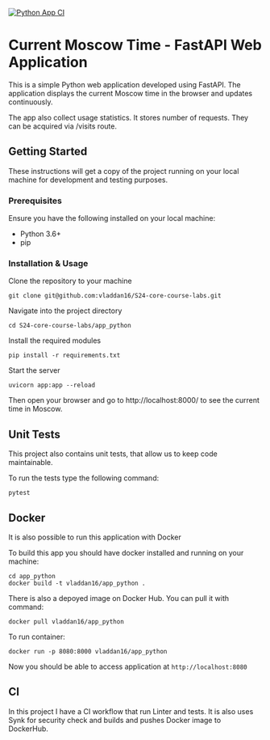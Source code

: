 [![Python App CI](https://github.com/vladdan16/S24-core-course-labs/actions/workflows/app_python.yaml/badge.svg)](https://github.com/vladdan16/S24-core-course-labs/actions/workflows/app_python.yaml)

# Current Moscow Time - FastAPI Web Application

This is a simple Python web application developed using FastAPI. The application displays the current Moscow time in the browser and updates continuously.

The app also collect usage statistics. It stores number of requests. They can be acquired via /visits route.

## Getting Started

These instructions will get a copy of the project running on your local machine for development and testing purposes.

### Prerequisites

Ensure you have the following installed on your local machine:

- Python 3.6+
- pip

### Installation & Usage

Clone the repository to your machine

```shell
git clone git@github.com:vladdan16/S24-core-course-labs.git
```

Navigate into the project directory

```
cd S24-core-course-labs/app_python
```

Install the required modules

```shell
pip install -r requirements.txt
```

Start the server

```shell
uvicorn app:app --reload
```

Then open your browser and go to http://localhost:8000/ to see the current time in Moscow. 

## Unit Tests

This project also contains unit tests, that allow us to keep code maintainable.

To run the tests type the following command:

```shell
pytest
```

## Docker

It is also possible to run this application with Docker

To build this app you should have docker installed and running on your machine:

```shell
cd app_python
docker build -t vladdan16/app_python .
```

There is also a depoyed image on Docker Hub. You can pull it with command:

```shell
docker pull vladdan16/app_python
```

To run container:

```shell
docker run -p 8080:8000 vladdan16/app_python
```

Now you should be able to access application at `http://localhost:8080`

## CI

In this project I have a CI workflow that run Linter and tests. It is also uses Synk for security check and
builds and pushes Docker image to DockerHub.

